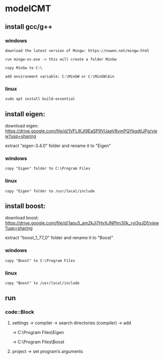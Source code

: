 # modelCMT

## install gcc/g++

  ### windows
  
    download the latest version of Mingw: https://nuwen.net/mingw.html
  
    run mingw-xx.exe -> this will create a folder MinGw
      
    copy MinGw to C:\
       
    add environment variable: C:\MinGW or C:\MinGW\bin

  ### linux
  
    sudo apt install build-essential

## install eigen:
download eigen: https://drive.google.com/file/d/1VFLlKJI9EaSP9VUaeV8vmPQYkqdIIJPg/view?usp=sharing
  
  extract "eigen-3.4.0" folder and rename it to "Eigen"
  
  ### windows
  
    copy "Eigen" folder to C:\Program Files 
  
  ### linux 
  
    copy "Eigen" folder to /usr/local/include

## install boost:
download boost: https://drive.google.com/file/d/1apu5_am2kJj7HvXJNPhn30k_ryi3gJDf/view?usp=sharing

  extract "boost_1_77_0" folder and rename it to "Boost"
  
  ### windows
  
    copy "Boost" to C:\Program Files 
  
  ### linux 
  
    copy "Boost" to /usr/local/include
    
## run 

  ### code::Block
  
  1. settings -> compiler -> search directories (compiler) -> add 

      -> C:\Program Files\Eigen
  
      -> C:\Program Files\Boost

  2. project -> set program’s arguments
